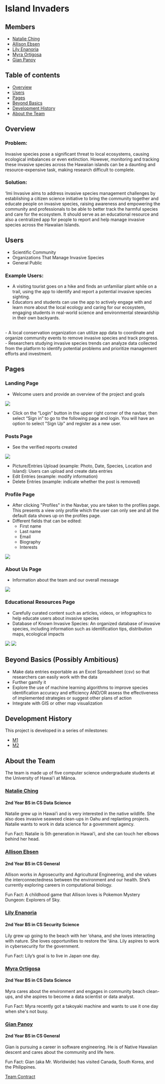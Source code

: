# Island Invaders

## Members

* [Natalie Ching](#natalie-ching)
* [Allison Ebsen](#allison-ebsen)
* [Lily Enanoria](#lily-enanoria)
* [Myra Ortigosa](#myra-ortigosa)
* [Gian Panoy](#gian-panoy)

## Table of contents

* [Overview](#overview)
* [Users](#users)
* [Pages](#pages)
* [Beyond Basics](#beyond-basics-possibly-ambitious)
* [Development History](#development-history)
* [About the Team](#about-the-team)

## Overview

### Problem:
Invasive species pose a significant threat to local ecosystems, causing ecological imbalances or even extinction. However, monitoring and tracking these invasive species across the Hawaiian islands can be a daunting and resource-expensive task, making research difficult to complete.

### Solution:
‘Imi Invasive aims to address invasive species management challenges by establishing a citizen science initiative to bring the community together and educate people on invasive species, raising awareness and empowering the community and professionals to be able to better track the harmful species and care for the ecosystem. It should serve as an educational resource and also a centralized app for people to report and help manage invasive species across the Hawaiian Islands.


## Users
- Scientific Community
- Organizations That Manage Invasive Species
- General Public
  
### Example Users:
- A visiting tourist goes on a hike and finds an unfamiliar plant while on a trail, using the app to identify and report a potential invasive species sighting.
- Educators and students can use the app to actively engage with and learn more about the local ecology and caring for our ecosystem, engaging students in real-world science and environmental stewardship in their own backyards.
<br/>
- A local conservation organization can utilize app data to coordinate and organize community events to remove invasive species and track progress.
- Researchers studying invasive species trends can analyze data collected from the platform to identify potential problems and prioritize management efforts and investment.

## Pages
### Landing Page
- Welcome users and provide an overview of the project and goals

<img src="doc/landing_page.jpg">

  - Click on the “Login” button in the upper right corner of the navbar, then select “Sign in” to go to the following page and login. You will have an option to select "Sign Up" and register as a new user.

### Posts Page
- See the verified reports created

<img src="doc/post.jpg">

  - Picture/Entries Upload (example: Photo, Date, Species, Location and Island): Users can upload and create data entries
  - Edit Entries (example: modify information)
  - Delete Entries (example: indicate whether the post is removed)

### Profile Page
- After clicking "Profiles" in the Navbar, you are taken to the profiles page. This presents a view only profile which the user can only see and all the default data shows up on the profiles page.
- Different fields that can be edited:
  - First name
  - Last name
  - Email
  - Biography
  - Interests

<img src="doc/profile-mockup-m1.png">

### About Us Page
- Information about the team and our overall message

<img src="doc/about-us-mockup-m1.png">

### Educational Resources Page
- Carefully curated content such as articles, videos, or infographics to help educate users about invasive species
- Database of Known Invasive Species: An organized database of invasive species, including information such as identification tips, distribution maps, ecological impacts

<img src="doc/resources_m1.png">
<img src="doc/resources_m1_2.png">


## Beyond Basics (Possibly Ambitious)
- Make data entries exportable as an Excel Spreadsheet (csv) so that researchers can easily work with the data
- Further gamify it
- Explore the use of machine learning algorithms to improve species identification accuracy and efficiency AND/OR assess the effectiveness of implemented strategies or suggest other plans of action
- Integrate with GIS or other map visualization

## Development History
This project is developed in a series of milestones:

- [M1](https://github.com/orgs/islandinvaders/projects/2)
- [M2](https://github.com/orgs/islandinvaders/projects/3)


## About the Team

The team is made up of five computer science undergraduate students at the University of Hawai'i at Mānoa.
### [Natalie Ching](https://www.linkedin.com/in/natalie-ching-96749a253/)
#### 2nd Year BS in CS Data Science
Natalie grew up in Hawai’i and is very interested in the native wildlife. She also does invasive seaweed clean-ups in Oahu and replanting projects. Natalie wants to work in data science for a government agency.

Fun Fact: Natalie is 5th generation in Hawai’i, and she can touch her elbows behind her head.


### [Allison Ebsen](https://www.linkedin.com/in/allison-ebsen/)
#### 2nd Year BS in CS General

Allison works in Agrosecurity and Agricultural Engineering, and she values the interconnectedness between the environment and our health. She’s currently exploring careers in computational biology.

Fun Fact: A childhood game that Allison loves is Pokemon Mystery Dungeon: Explorers of Sky.


### [Lily Enanoria](https://www.linkedin.com/in/lily-enanoria-0944aa2aa/)
#### 2nd Year BS in CS Security Science
Lily grew up going to the beach with her ‘ohana, and she loves interacting with nature. She loves opportunities to restore the ʻāina. Lily aspires to work in cybersecurity for the government.

Fun Fact: Lily’s goal is to live in Japan one day.


### [Myra Ortigosa](https://www.linkedin.com/in/myra-angelica-ortigosa-5661a4275/)
#### 2nd Year BS in CS Data Science
Myra cares about the environment and engages in community beach clean-ups, and she aspires to become a data scientist or data analyst.

Fun Fact: Myra recently got a takoyaki machine and wants to use it one day when she's not busy.


### [Gian Panoy](https://www.linkedin.com/in/gianpanoy/)
#### 2nd Year BS in CS General
Gian is pursuing a career in software engineering. He is of Native Hawaiian descent and cares about the community and life here.

Fun Fact: Gian (aka Mr. Worldwide) has visited Canada, South Korea, and the Philippines.

[Team Contract](https://docs.google.com/document/d/10awsj1BGBtRuBudM55MgN057PxomPFo33-s55Cq8MKY/edit?usp=sharing)
